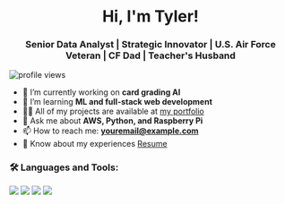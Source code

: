 <h1 align="center">Hi, I'm Tyler!</h1>
<h3 align="center">Senior Data Analyst | Strategic Innovator | U.S. Air Force Veteran | CF Dad | Teacher's Husband</h3>

<p align="left">
  <img src="https://komarev.com/ghpvc/?username=tylergivens&label=Profile%20views&color=0e75b6&style=flat" alt="profile views" />
</p>

- 🔭 I’m currently working on **card grading AI**
- 🌱 I’m learning **ML and full-stack web development**
- 👨‍💻 All of my projects are available at [my portfolio](#)
- 💬 Ask me about **AWS, Python, and Raspberry Pi**
- 📫 How to reach me: **youremail@example.com**
- 📄 Know about my experiences [Resume](#)

### 🛠️ Languages and Tools:

<p>
  <img src="https://img.shields.io/badge/Python-3670A0?style=for-the-badge&logo=python&logoColor=ffdd54"/>
  <img src="https://img.shields.io/badge/AWS-FF9900?style=for-the-badge&logo=amazonaws&logoColor=white"/>
  <img src="https://img.shields.io/badge/React-20232A?style=for-the-badge&logo=react&logoColor=61DAFB"/>
  <img src="https://img.shields.io/badge/RaspberryPi-A22846?style=for-the-badge&logo=raspberrypi&logoColor=white"/>
</p>
